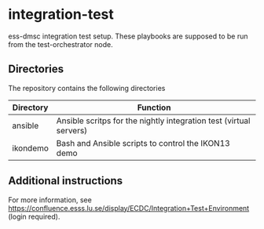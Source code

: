 # integration-test

ess-dmsc integration test setup. These playbooks are supposed to be run from
the test-orchestrator node.


## Directories

The repository contains the following directories

Directory             | Function
-------------         | -------------
ansible               | Ansible scritps for the nightly integration test (virtual servers)
ikondemo              | Bash and Ansible scripts to control the IKON13 demo


## Additional instructions

For more information, see
https://confluence.esss.lu.se/display/ECDC/Integration+Test+Environment (login
required).
